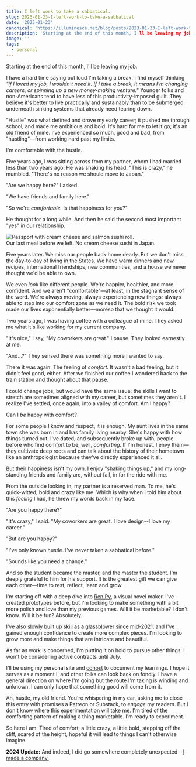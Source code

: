 ```yaml
---
title: I left work to take a sabbatical.
slug: 2023-01-23-I-left-work-to-take-a-sabbatical
date: '2023-01-23'
canonical: 'https://illuminesce.net/blog/posts/2023-01-23-I-left-work-to-take-a-sabbatical/'
description: 'Starting at the end of this month, I'll be leaving my job. I have a hard time saying out loud I'm taking a break.'
image: ''
tags:
  - personal
---
```


Starting at the end of this month, I'll be leaving my job.

I have a hard time saying out loud I'm taking a break. I find myself thinking _"if I loved my job, I wouldn't need it. If I take a break, it means I'm changing careers, or spinning up a new money-making venture."_ Younger folks and non-Americans tend to have less of this productivity-imposed guilt. They believe it's better to live practically and sustainably than to be submerged underneath sinking systems that already need tearing down.

"Hustle" was what defined and drove my early career; it pushed me through school, and made me ambitious and bold. It's hard for me to let it go; it's an old friend of mine. I've experienced so much, good and bad, from "hustling"—from working hard past my limits.

I'm comfortable with the hustle.

Five years ago, I was sitting across from my partner, whom I had married less than two years ago. He was shaking his head. "This is crazy," he mumbled. "There's no reason we should move to Japan."

"Are we happy here?" I asked.

"We have friends and family here."

"So we're _comfortable._ Is that happiness for you?"

He thought for a long while. And then he said the second most important "yes" in our relationship.

<div class="image"><img src="https://illuminesce.net/blog/posts/images/20230123-sushi.png" alt="Passport with cream cheese and salmon sushi roll."><div class="caption">Our last meal before we left. No cream cheese sushi in Japan.</div></div>

Five years later. We miss our people back home dearly. But we don't miss the day-to-day of living in the States. We have warm dinners and new recipes, international friendships, new communities, and a house we never thought we'd be able to own.

We even _look_ like different people. We're happier, healthier, and more confident. And we aren't "comfortable"—at least, in the stagnant sense of the word. We're always moving, always experiencing new things; always able to step into our comfort zone as we need it. The bold risk we took made our lives exponentially better—moreso that we thought it would.

Two years ago, I was having coffee with a colleague of mine. They asked me what it's like working for my current company.

"It's nice," I say, "My coworkers are great." I pause. They looked earnestly at me.

"And...?" They sensed there was something more I wanted to say.

There it was again. The feeling of _comfort._ It wasn't a bad feeling, but it didn't feel good, either. After we finished our coffee I wandered back to the train station and thought about that pause.

I could change jobs, but would have the same issue; the skills I want to stretch are sometimes aligned with my career, but sometimes they aren't. I realize I've settled, once again, into a valley of comfort. Am I happy?

Can I _be_ happy with comfort?

For some people I know and respect, it is enough. My aunt lives in the same town she was born in and has family living nearby. She's happy with how things turned out. I've dated, and subsequently broke up with, people before who find comfort to be, well, _comforting._ If I'm honest, I envy them—they cultivate deep roots and can talk about the history of their hometown like an anthropologist because they've directly experienced it all.

But their happiness isn't my own. I enjoy "shaking things up," and my long-standing friends and family are, without fail, in for the ride with me.

From the outside looking in, my partner is a reserved man. To me, he's quick-witted, bold and crazy like me. Which is why when I told him about this _feeling_ I had, he threw my words back in my face.

"Are you happy there?"

"It's crazy," I said. "My coworkers are great. I love design--I love my career."

"But are you happy?"

"I've only known hustle. I've never taken a sabbatical before."

"Sounds like you need a change."

And so the student became the master, and the master the student. I'm deeply grateful to him for his support. It is the greatest gift we can give each other—time to rest, reflect, learn and grow.

I'm starting off with a deep dive into [Ren'Py](https://www.renpy.org/), a visual novel maker. I've created prototypes before, but I'm looking to make something with a bit more polish and love than my previous games. Will it be marketable? I don't know. Will it be fun? Absolutely.

I've also [slowly built up skill as a glassblower since mid-2021](https://www.instagram.com/p/ClXmOLcJIM_/), and I've gained enough confidence to create more complex pieces. I'm looking to grow more and make things that are intricate and beautiful.

As far as work is concerned, I'm putting it on hold to pursue other things. I won't be considering active contracts until July.

I'll be using my personal site and [cohost](https://illuminesce.cohost.org/) to document my learnings. I hope it serves as a moment I, and other folks can look back on fondly. I have a general direction on where I'm going but the route I'm taking is winding and unknown. I can only hope that something good will come from it.

Ah, hustle, my old friend. You're whispering in my ear, asking me to close this entry with promises a Patreon or Substack, to _engage_ my readers. But I don't know where this experimentation will take me. I'm tired of the comforting pattern of making a thing marketable. I'm ready to experiment.

So here I am. Tired of comfort, a little crazy, a little bold, stepping off the cliff, scared of the height, hopeful it will lead to things I can't otherwise imagine.

**2024 Update:** And indeed, I did go somewhere completely unexpected—[I made a company.](/blog/posts/2024-12-30-2024-Reflections/)
